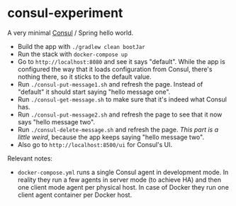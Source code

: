 # consul-experiment

A very minimal [Consul](https://www.consul.io/) / Spring hello world.

* Build the app with `./gradlew clean bootJar`
* Run the stack with `docker-compose up`
* Go to `http://localhost:8080` and see it says "default". While the app is configured the way that it loads configuration from Consul, there's nothing there, so it sticks to the default value.
* Run `./consul-put-message1.sh` and refresh the page. Instead of "default" it should start saying "hello message one".
* Run `./consul-get-message.sh` to make sure that it's indeed what Consul has.
* Run `./consul-put-message2.sh` and refresh the page to see that it now says "hello message two".
* Run `./consul-delete-message.sh` and refresh the page. *This part is a little weird*, because the app keeps saying "hello message two".
* Also go to `http://localhost:8500/ui` for Consul's UI.

Relevant notes:

* `docker-compose.yml` runs a single Consul agent in development mode. In reality they run a few agents in server mode (to achieve HA) and then one client mode agent per physical host. In case of Docker they run one client agent container per Docker host.
